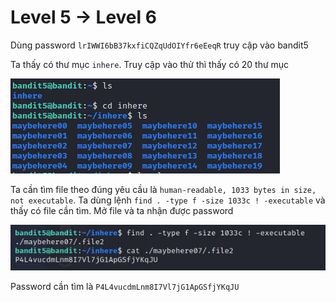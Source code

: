 # Level 5 -> Level 6
Dùng password `lrIWWI6bB37kxfiCQZqUdOIYfr6eEeqR` truy cập vào bandit5

Ta thấy có thư mục `inhere`. Truy cập vào thử thì thấy có 20 thư mục

![level5_6_1](level5_6_1.png)

Ta cần tìm file theo đúng yêu cầu là `human-readable, 1033 bytes in size, not executable`. Ta dùng lệnh `find . -type f -size 1033c ! -executable` và thấy có file cần tìm. Mở file và ta nhận được password

![level5_6_2](level5_6_2.png)

Password cần tìm là `P4L4vucdmLnm8I7Vl7jG1ApGSfjYKqJU`
